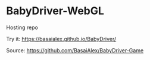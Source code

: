# BabyDriver-WebGL
Hosting repo

Try it: https://basaialex.github.io/BabyDriver/ 

Source: https://github.com/BasaiAlex/BabyDriver-Game 
